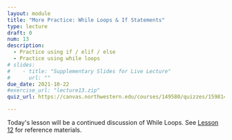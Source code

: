 ```yaml
---
layout: module
title: "More Practice: While Loops & If Statements"
type: lecture
draft: 0
num: 13
description:
  - Practice using if / elif / else
  - Practice using while loops
# slides: 
#    - title: "Supplementary Slides for Live Lecture"
#      url: ""
due_date: 2021-10-22
#exercise_url: "lecture13.zip"
quiz_url: https://canvas.northwestern.edu/courses/149580/quizzes/159814

---
```


Today's lesson will be a continued discussion of While Loops. See [Lesson 12](week05_lecture02) for reference materials. 